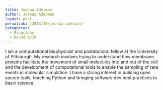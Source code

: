 ```yaml
---
title: Joshua Adelman
author: Joshua Adelman
layout: post
permalink: /2013/10/joshua-adelman/
categories:
  - Biography
  - Round 07/0
---
```

I am a computational biophysicist and postdoctoral fellow at the University of Pittsburgh. My research involves trying to understand how membrane proteins facilitate the movement of small molecules into and out of the cell and the development of computational tools to enable the sampling of rare events in molecular simulation. I have a strong interest in building open source tools, teaching Python and bringing software dev best practices to basic science.
